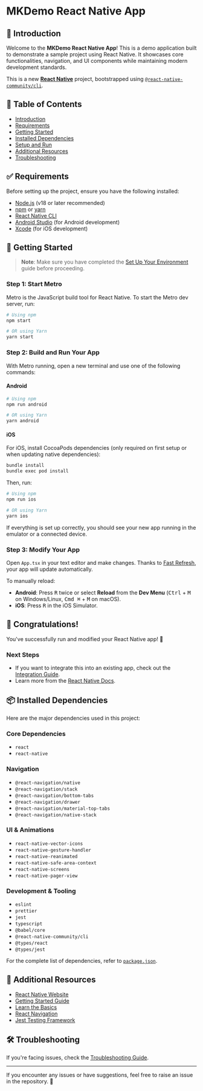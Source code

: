 # MKDemo React Native App

## 📌 Introduction
Welcome to the **MKDemo React Native App**! This is a demo application built to demonstrate a sample project using React Native. It showcases core functionalities, navigation, and UI components while maintaining modern development standards.

This is a new [**React Native**](https://reactnative.dev) project, bootstrapped using [`@react-native-community/cli`](https://github.com/react-native-community/cli).

## 📖 Table of Contents
- [Introduction](#-introduction)
- [Requirements](#-requirements)
- [Getting Started](#-getting-started)
- [Installed Dependencies](#-installed-dependencies)
- [Setup and Run](#-setup-and-run)
- [Additional Resources](#-additional-resources)
- [Troubleshooting](#-troubleshooting)

## ✅ Requirements
Before setting up the project, ensure you have the following installed:

- [Node.js](https://nodejs.org/) (v18 or later recommended)
- [npm](https://www.npmjs.com/) or [yarn](https://yarnpkg.com/)
- [React Native CLI](https://reactnative.dev/docs/environment-setup)
- [Android Studio](https://developer.android.com/studio) (for Android development)
- [Xcode](https://developer.apple.com/xcode/) (for iOS development)

## 🚀 Getting Started
> **Note**: Make sure you have completed the [Set Up Your Environment](https://reactnative.dev/docs/set-up-your-environment) guide before proceeding.

### Step 1: Start Metro
Metro is the JavaScript build tool for React Native. To start the Metro dev server, run:

```sh
# Using npm
npm start

# OR using Yarn
yarn start
```

### Step 2: Build and Run Your App
With Metro running, open a new terminal and use one of the following commands:

#### Android
```sh
# Using npm
npm run android

# OR using Yarn
yarn android
```

#### iOS
For iOS, install CocoaPods dependencies (only required on first setup or when updating native dependencies):

```sh
bundle install
bundle exec pod install
```
Then, run:

```sh
# Using npm
npm run ios

# OR using Yarn
yarn ios
```

If everything is set up correctly, you should see your new app running in the emulator or a connected device.

### Step 3: Modify Your App
Open `App.tsx` in your text editor and make changes. Thanks to [Fast Refresh](https://reactnative.dev/docs/fast-refresh), your app will update automatically.

To manually reload:
- **Android**: Press <kbd>R</kbd> twice or select **Reload** from the **Dev Menu** (<kbd>Ctrl</kbd> + <kbd>M</kbd> on Windows/Linux, <kbd>Cmd ⌘</kbd> + <kbd>M</kbd> on macOS).
- **iOS**: Press <kbd>R</kbd> in the iOS Simulator.

## 🎉 Congratulations!
You've successfully run and modified your React Native app! 🚀

### Next Steps
- If you want to integrate this into an existing app, check out the [Integration Guide](https://reactnative.dev/docs/integration-with-existing-apps).
- Learn more from the [React Native Docs](https://reactnative.dev/docs/getting-started).

## 📦 Installed Dependencies
Here are the major dependencies used in this project:

### **Core Dependencies**
- `react`
- `react-native`

### **Navigation**
- `@react-navigation/native`
- `@react-navigation/stack`
- `@react-navigation/bottom-tabs`
- `@react-navigation/drawer`
- `@react-navigation/material-top-tabs`
- `@react-navigation/native-stack`

### **UI & Animations**
- `react-native-vector-icons`
- `react-native-gesture-handler`
- `react-native-reanimated`
- `react-native-safe-area-context`
- `react-native-screens`
- `react-native-pager-view`

### **Development & Tooling**
- `eslint`
- `prettier`
- `jest`
- `typescript`
- `@babel/core`
- `@react-native-community/cli`
- `@types/react`
- `@types/jest`

For the complete list of dependencies, refer to [`package.json`](./package.json).

## 📘 Additional Resources
- [React Native Website](https://reactnative.dev)
- [Getting Started Guide](https://reactnative.dev/docs/environment-setup)
- [Learn the Basics](https://reactnative.dev/docs/getting-started)
- [React Navigation](https://reactnavigation.org/)
- [Jest Testing Framework](https://jestjs.io/)

## 🛠 Troubleshooting
If you're facing issues, check the [Troubleshooting Guide](https://reactnative.dev/docs/troubleshooting).

---
If you encounter any issues or have suggestions, feel free to raise an issue in the repository. 🚀

